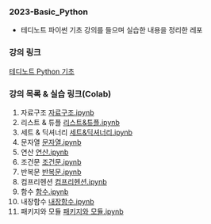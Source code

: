 ### 2023-Basic_Python

* 테디노트 파이썬 기초 강의를 들으며 실습한 내용을 정리한 레포
  
### 강의 링크
[테디노트 Python 기초](https://www.youtube.com/watch?v=dpwTOQri42s)

### 강의 목록 & 실습 링크(Colab)

01. 자료구조 [자료구조.ipynb](https://github.com/gimbabheaven/2023-Basic_Python/blob/master/01_%ED%8C%8C%EC%9D%B4%EC%8D%AC_%EC%9E%90%EB%A3%8C%EA%B5%AC%EC%A1%B0.ipynb)
02. 리스트 & 튜플 [리스트&튜플.ipynb](https://github.com/gimbabheaven/2023-Basic_Python/blob/master/02_%ED%8C%8C%EC%9D%B4%EC%8D%AC_%EB%A6%AC%EC%8A%A4%ED%8A%B8_%ED%8A%9C%ED%94%8C.ipynb)
03. 세트 & 딕셔너리 [세트&딕셔너리.ipynb](https://github.com/gimbabheaven/2023-Basic_Python/blob/master/03_%ED%8C%8C%EC%9D%B4%EC%8D%AC_%EC%84%B8%ED%8A%B8_%EB%94%95%EC%85%94%EB%84%88%EB%A6%AC.ipynb)
04. 문자열 [문자열.ipynb](https://github.com/gimbabheaven/2023-Basic_Python/blob/master/04_%ED%8C%8C%EC%9D%B4%EC%8D%AC_%EB%AC%B8%EC%9E%90%EC%97%B4.ipynb)
05. 연산 [연산.ipynb](https://github.com/gimbabheaven/2023-Basic_Python/blob/master/05_%ED%8C%8C%EC%9D%B4%EC%8D%AC_%EC%97%B0%EC%82%B0.ipynb) 
06. 조건문 [조건문.ipynb](https://github.com/gimbabheaven/2023-Basic_Python/blob/master/06_%ED%8C%8C%EC%9D%B4%EC%8D%AC_%EB%B9%84%EA%B5%90_%EB%85%BC%EB%A6%AC_%EC%82%BC%ED%95%AD%EC%97%B0%EC%82%B0%EC%9E%90_%EC%A1%B0%EA%B1%B4%EB%AC%B8.ipynb)
07. 반복문 [반복문.ipynb](https://github.com/gimbabheaven/2023-Basic_Python/blob/master/07_%ED%8C%8C%EC%9D%B4%EC%8D%AC_%EB%B0%98%EB%B3%B5%EB%AC%B8.ipynb)
08. 컴프리헨션 [컴프리헨션.ipynb](https://github.com/gimbabheaven/2023-Basic_Python/commit/8e8d7659f37670a72fafe641b6403a8ff3452b6d)
09. 함수 [함수.ipynb](https://github.com/gimbabheaven/2023-Basic_Python/blob/master/09_%ED%8C%8C%EC%9D%B4%EC%8D%AC_%ED%95%A8%EC%88%98.ipynb)
10. 내장함수 [내장함수.ipynb]()
11. 패키지와 모듈 [패키지와 모듈.ipynb]()
